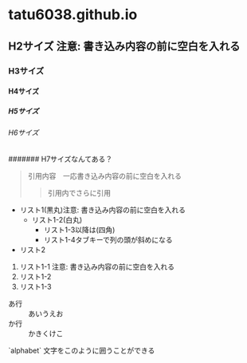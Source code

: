 # tatu6038.github.io
## H2サイズ 注意: 書き込み内容の前に空白を入れる
### H3サイズ
#### H4サイズ
##### H5サイズ
###### H6サイズ
####### H7サイズなんてある？
> 引用内容　一応書き込み内容の前に空白を入れる
>> 引用内でさらに引用
* リスト1(黒丸)注意: 書き込み内容の前に空白を入れる
  * リスト1-2(白丸)
    * リスト1-3以降は(四角)
    * リスト1-4タブキーで列の頭が斜めになる
* リスト2
1. リスト1-1 注意: 書き込み内容の前に空白を入れる
2. リスト1-2
3. リスト1-3
<dl>
 <dt>あ行</dt>
 <dd>あいうえお</dd>
 <dt>か行</dt>
 <dd>かきくけこ</dd>
</dl>
   `alphabet` 文字をこのように囲うことができる
